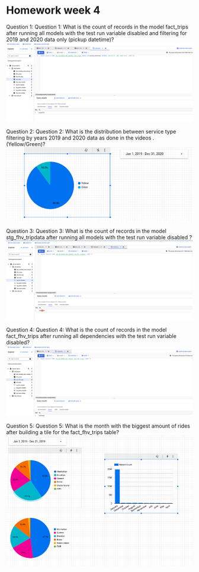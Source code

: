 # Homework week 4

Question 1: Question 1: What is the count of records in the model fact_trips after running all models with the test run variable disabled and filtering for 2019 and 2020 data only (pickup datetime)?
![exercise1](pics/homework4_ex1.png)

Question 2: Question 2: What is the distribution between service type filtering by years 2019 and 2020 data as done in the videos . (Yellow/Green)?
![exercise2](pics/homework4_ex2.png)

Question 3: Question 3: What is the count of records in the model stg_fhv_tripdata after running all models with the test run variable disabled ?
![exercise3](pics/homework4_ex3.png)

Question 4: Question 4: What is the count of records in the model fact_fhv_trips after running all dependencies with the test run variable disabled?
![exercise4](pics/homework4_ex4.png)

Question 5: Question 5: What is the month with the biggest amount of rides after building a tile for the fact_fhv_trips table?
![exercise5](pics/homework4_ex5.png)